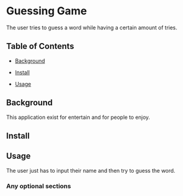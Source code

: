 # Guessing Game

The user tries to guess a word while having a certain amount of tries.  

## Table of Contents

- [Background](#background)

- [Install](#install)

- [Usage](#usage)

## Background

This application exist for entertain and for people to enjoy.  

## Install



## Usage

The user just has to input their name and then try to guess the word. 

### Any optional sections